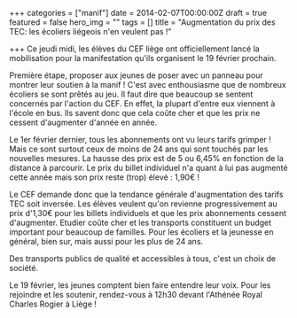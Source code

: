 +++
categories = ["manif"]
date = 2014-02-07T00:00:00Z
draft = true
featured = false
hero_img = ""
tags = []
title = "Augmentation du prix des TEC: les écoliers liégeois n'en veulent pas !"

+++
Ce jeudi midi, les élèves du CEF liège ont officiellement lancé la mobilisation pour la manifestation qu'ils organisent le 19 février prochain.

Première étape, proposer aux jeunes de poser avec un panneau pour montrer leur soutien à la manif ! C'est avec enthousiasme que de nombreux écoliers se sont prêtés au jeu. Il faut dire que beaucoup se sentent concernés par l'action du CEF. En effet, la plupart d'entre eux viennent à l'école en bus. Ils savent donc que cela coûte cher et que les prix ne cessent d'augmenter d'année en année.

Le 1er février dernier, tous les abonnements ont vu leurs tarifs grimper ! Mais ce sont surtout ceux de moins de 24 ans qui sont touchés par les nouvelles mesures. La hausse des prix est de 5 ou 6,45% en fonction de la distance à parcourir. Le prix du billet individuel n'a quant à lui pas augmenté cette année mais son prix reste (trop) élevé : 1,90€ !

Le CEF demande donc que la tendance générale d'augmentation des tarifs TEC soit inversée. Les élèves veulent qu'on revienne progressivement au prix d'1,30€ pour les billets individuels et que les prix abonnements cessent d'augmenter. Etudier coûte cher et les transports constituent un budget important pour beaucoup de familles. Pour les écoliers et la jeunesse en général, bien sur, mais aussi pour les plus de 24 ans.

Des transports publics de qualité et accessibles à tous, c'est un choix de société.

Le 19 février, les jeunes comptent bien faire entendre leur voix. Pour les rejoindre et les soutenir, rendez-vous à 12h30 devant l'Athénée Royal Charles Rogier à Liège !